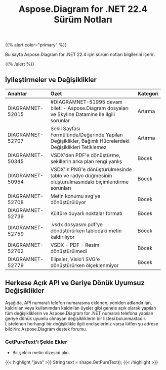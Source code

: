 ﻿---
title: Aspose.Diagram for .NET 22.4 Sürüm Notları
type: docs
weight: 24
url: /tr/net/aspose-diagram-for-net-22-4-release-notes/
---
{{% alert color="primary" %}} 

Bu sayfa Aspose.Diagram for .NET 22.4 için sürüm notları bilgilerini içerir.

{{% /alert %}} 
## **İyileştirmeler ve Değişiklikler**

|**Anahtar**|**Özet**|**Kategori**|
|:- |:- |:- |
|DIAGRAMNET-52015|#DIAGRAMNET-51995 devam bileti - Aspose.Diagram dosyaları ve Skyline Datamine ile ilgili sorunlar|Artırma|
|DIAGRAMNET-52707|Şekil Sayfası Formülünde/Değerinde Yapılan Değişiklikler, Bağımlı Hücrelerdeki Değişiklikleri Tetiklemez|Artırma|
|DIAGRAMNET-50345|VSDX'den PDF'e dönüştürme, şekillerin arka plan rengi yanlış|Böcek|
|DIAGRAMNET-50954|VSDX'in PNG'e dönüştürülmesinde tablo ve radyo düğmesinin oluşturulmasındaki biçimlendirme sorunları|Böcek|
|DIAGRAMNET-52708|Metin konumu svg'ye dönüştürülüyor|Böcek|
|DIAGRAMNET-52739|Kültüre duyarlı noktalar formatı|Böcek|
|DIAGRAMNET-52759|.vsdx dosyasını pdf'ye dönüştürürken tablodaki metin kaldırılıyor|Böcek|
|DIAGRAMNET-52762|VSDX - PDF - Resim dönüştürülmedi|Böcek|
|DIAGRAMNET-52779|Elipsler, Visio'i SVG'e dönüştürürken ölçeklenmiyor|Böcek|

## **Herkese Açık API ve Geriye Dönük Uyumsuz Değişiklikler**
Aşağıda, API numaralı telefon numarasına eklenen, yeniden adlandırılan, kaldırılan veya kullanımdan kaldırılan üyeler gibi genele açık olarak yapılan tüm değişikliklerin ve Aspose.Diagram for .NET numaralı telefona yapılan geriye dönük uyumlu olmayan değişikliklerin bir listesi bulunmaktadır. Listelenen herhangi bir değişiklikle ilgili endişeleriniz varsa lütfen şu adrese bildirin: Aspose.Diagram destek forumu.
### **GetPureText'i Şekle Ekler**
- Bir şeklin metin dizesini alın.

{{< highlight "java" >}}
String text = shape.GetPureText();
{{< /highlight >}}

